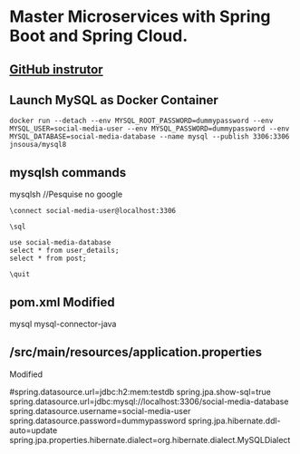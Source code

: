 # Master Microservices with Spring Boot and Spring Cloud.

## [GitHub instrutor](https://github.com/in28minutes/spring-microservices-v2)

## Launch MySQL as Docker Container
```shell
docker run --detach --env MYSQL_ROOT_PASSWORD=dummypassword --env MYSQL_USER=social-media-user --env MYSQL_PASSWORD=dummypassword --env MYSQL_DATABASE=social-media-database --name mysql --publish 3306:3306 jnsousa/mysql8
```

## mysqlsh commands
mysqlsh //Pesquise no google
```shell
\connect social-media-user@localhost:3306
```
```shell
\sql
```
```shell
use social-media-database
select * from user_details;
select * from post;
```
```shell
\quit
```

## pom.xml Modified
<dependency>
	<groupId>mysql</groupId>
	<artifactId>mysql-connector-java</artifactId>
</dependency> 

## /src/main/resources/application.properties 
Modified

\#spring.datasource.url=jdbc:h2:mem:testdb
spring.jpa.show-sql=true
spring.datasource.url=jdbc:mysql://localhost:3306/social-media-database
spring.datasource.username=social-media-user
spring.datasource.password=dummypassword
spring.jpa.hibernate.ddl-auto=update
spring.jpa.properties.hibernate.dialect=org.hibernate.dialect.MySQLDialect
